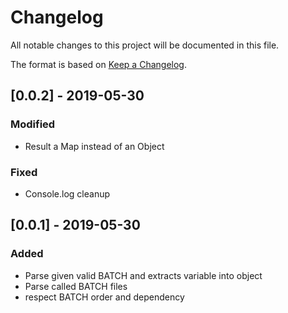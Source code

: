 # Changelog
All notable changes to this project will be documented in this file.

The format is based on [Keep a Changelog](https://keepachangelog.com/en/1.0.0/).

## [0.0.2] - 2019-05-30
### Modified
 - Result a Map instead of an Object

### Fixed
 - Console.log cleanup
 

## [0.0.1] - 2019-05-30
### Added
 - Parse given valid BATCH and extracts variable into object
 - Parse called BATCH files
 - respect BATCH order and dependency
